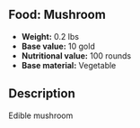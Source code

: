 ## Food: Mushroom
- **Weight:** 0.2 lbs
- **Base value:** 10 gold
- **Nutritional value:** 100 rounds
- **Base material:** Vegetable
## Description
Edible mushroom
